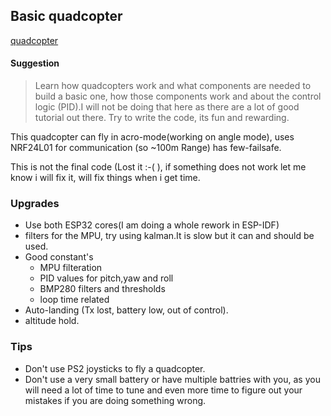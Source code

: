 ## Basic quadcopter

[quadcopter](https://youtu.be/Zgv_2BgS3I4 "Quadcopter Demo")

#### Suggestion

>Learn how quadcopters work and what components are needed to build a basic one, how those components work 
>and about the control logic (PID).I will not be doing that here as there are a lot of good tutorial out there.
>Try to write the code, its fun and rewarding.

This quadcopter can fly in acro-mode(working on angle mode), uses NRF24L01 for communication (so \~100m Range)
has few-failsafe.

This is not the final code (Lost it :-(  ), if something does not work let me know i will fix it,
will fix things when i get time.

### Upgrades
* Use both ESP32 cores(I am doing a whole rework in ESP-IDF)
* filters for the MPU, try using kalman.It is slow but it can and should be used.
* Good constant's 
	* MPU filteration
	* PID values for pitch,yaw and roll
	* BMP280 filters and thresholds
	* loop time related
* Auto-landing (Tx lost, battery low, out of control).
* altitude hold.







### Tips
* Don't use PS2 joysticks to fly a quadcopter.
* Don't use a very small battery or have multiple battries with you, as you will need a lot of time to tune
and even more time to figure out your mistakes if you are doing something wrong.